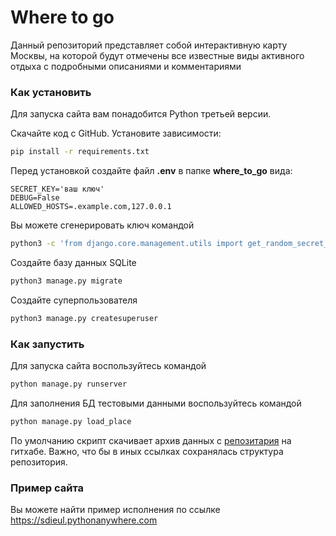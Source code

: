 # Where to go
Данный репозиторий представляет собой интерактивную карту Москвы, на которой будут отмечены все известные виды активного отдыха с подробными описаниями и комментариями

### Как установить
Для запуска сайта вам понадобится Python третьей версии.

Скачайте код с GitHub. Установите зависимости:

```sh
pip install -r requirements.txt
```
Перед установкой создайте файл **.env** в папке **where_to_go** вида:
```properties
SECRET_KEY='ваш ключ'
DEBUG=False
ALLOWED_HOSTS=.example.com,127.0.0.1
```
Вы можете сгенерировать ключ командой
```sh
python3 -c 'from django.core.management.utils import get_random_secret_key; print(get_random_secret_key())'
```

Создайте базу данных SQLite

```sh
python3 manage.py migrate
```
Создайте суперпользователя
```sh
python3 manage.py createsuperuser
```

### Как запустить
Для запуска сайта воспользуйтесь командой
```sh
python manage.py runserver
```
Для заполнения БД тестовыми данными воспользуйтесь командой
```python
python manage.py load_place 
```
По умолчанию скрипт скачивает архив данных с [репозитария](
https://github.com/devmanorg/where-to-go-places/
) на гитхабе. Важно, что бы в иных ссылках сохранялась структура репозитория.

### Пример сайта
Вы можете найти пример исполнения по ссылке
https://sdieul.pythonanywhere.com